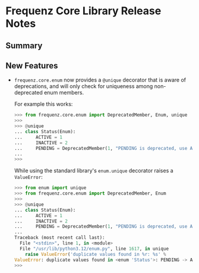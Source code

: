 # Frequenz Core Library Release Notes

## Summary

## New Features

* `frequenz.core.enum` now provides a `@unique` decorator that is aware of deprecations, and will only check for uniqueness among non-deprecated enum members.

    For example this works:

    ```py
    >>> from frequenz.core.enum import DeprecatedMember, Enum, unique
    >>> 
    >>> @unique
    ... class Status(Enum):
    ...     ACTIVE = 1
    ...     INACTIVE = 2
    ...     PENDING = DeprecatedMember(1, "PENDING is deprecated, use ACTIVE instead")
    ... 
    >>> 
    ```

    While using the standard library's `enum.unique` decorator raises a `ValueError`:

    ```py
    >>> from enum import unique
    >>> from frequenz.core.enum import DeprecatedMember, Enum
    >>> 
    >>> @unique
    ... class Status(Enum):
    ...     ACTIVE = 1
    ...     INACTIVE = 2
    ...     PENDING = DeprecatedMember(1, "PENDING is deprecated, use ACTIVE instead")
    ... 
    Traceback (most recent call last):
      File "<stdin>", line 1, in <module>
      File "/usr/lib/python3.12/enum.py", line 1617, in unique
        raise ValueError('duplicate values found in %r: %s' %
    ValueError: duplicate values found in <enum 'Status'>: PENDING -> ACTIVE
    >>> 
    ```
